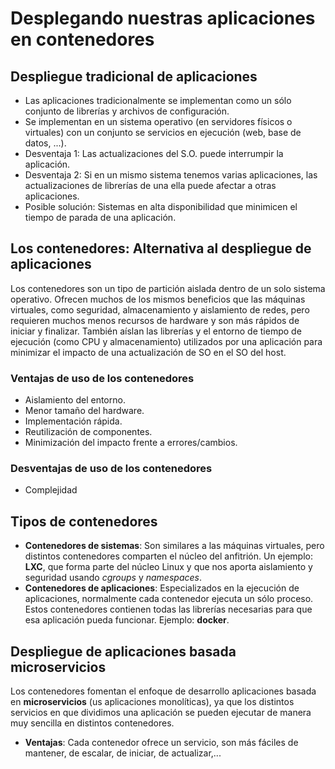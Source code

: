 # Desplegando nuestras aplicaciones en contenedores

## Despliegue tradicional de aplicaciones

* Las aplicaciones tradicionalmente se implementan como un sólo conjunto de librerías y archivos de configuración.
* Se implementan en un sistema operativo (en servidores físicos o virtuales) con un conjunto se servicios en ejecución (web, base de datos, ...).
* Desventaja 1: Las actualizaciones del S.O. puede interrumpir la aplicación.
* Desventaja 2: Si en un mismo sistema tenemos varias aplicaciones, las actualizaciones de librerías de una ella puede afectar a otras aplicaciones.
* Posible solución: Sistemas en alta disponibilidad que minimicen el tiempo de parada de una aplicación.

## Los contenedores: Alternativa al despliegue de aplicaciones

Los contenedores son un tipo de partición aislada dentro de un solo sistema operativo. Ofrecen muchos de los mismos beneficios que las máquinas virtuales, como seguridad, almacenamiento y aislamiento de redes, pero requieren muchos menos recursos de hardware y son más rápidos de iniciar y finalizar. También aíslan las librerías y el entorno de tiempo de ejecución (como CPU y almacenamiento) utilizados por una aplicación para minimizar el impacto de una actualización de SO en el SO del host.

### Ventajas de uso de los contenedores

* Aislamiento del entorno.
* Menor tamaño del hardware.
* Implementación rápida.
* Reutilización de componentes.
* Minimización del impacto frente a errores/cambios.

### Desventajas de uso de los contenedores

* Complejidad

## Tipos de contenedores

* **Contenedores de sistemas**: Son similares a las máquinas virtuales, pero distintos contenedores comparten el núcleo del anfitrión. Un ejemplo: **LXC**, que forma parte del núcleo Linux y que nos aporta aislamiento y seguridad usando *cgroups* y *namespaces*.
* **Contenedores de aplicaciones**: Especializados en la ejecución de aplicaciones, normalmente cada contenedor ejecuta un sólo proceso. Estos contenedores contienen todas las librerías necesarias para que esa aplicación pueda funcionar. Ejemplo: **docker**.

## Despliegue de aplicaciones basada microservicios

Los contenedores fomentan el enfoque de desarrollo aplicaciones basada en **microservicios** (us aplicaciones monolíticas), ya que los distintos servicios en que dividimos una aplicación se pueden ejecutar de manera muy sencilla en distintos contenedores.

* **Ventajas**: Cada contenedor ofrece un servicio, son más fáciles de mantener, de escalar, de iniciar, de actualizar,...


